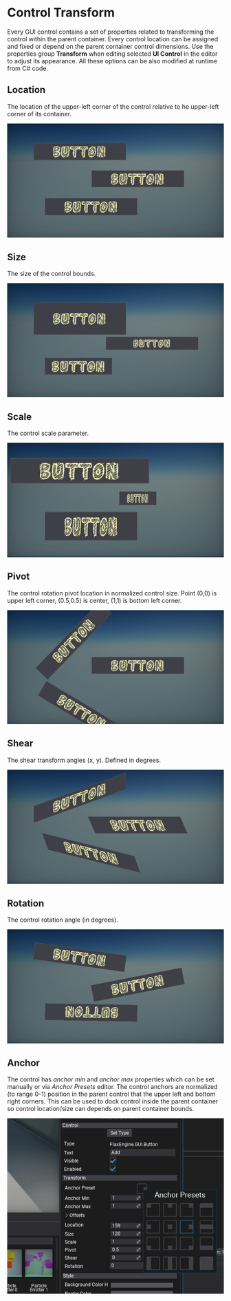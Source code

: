 # Control Transform

Every GUI control contains a set of properties related to transforming the control within the parent container. Every control location can be assigned and fixed or depend on the parent container control dimensions. Use the properties group **Transform** when editing selected **UI Control** in the editor to adjust its appearance. All these options can be also modified at runtime from C# code.

## Location

The location of the upper-left corner of the control relative to he upper-left corner of its container.

![Location](media/location.jpg)

## Size

The size of the control bounds.

![Size](media/size.jpg)

## Scale

The control scale parameter.

![Scale](media/scale.jpg)

## Pivot

The control rotation pivot location in normalized control size. Point (0,0) is upper left corner, (0.5,0.5) is center, (1,1) is bottom left corner.

![Pivot](media/pivot.jpg)

## Shear

The shear transform angles (x, y). Defined in degrees.

![Shear](media/shear.jpg)

## Rotation

The control rotation angle (in degrees).

![Rotation](media/rotation.jpg)

## Anchor

The control has *anchor min* and *anchor max* properties which can be set manually or via *Anchor Presets* editor. The control anchors are normalized (to range 0-1) position in the parent control that the upper left and bottom right corners.
This can be used to dock control inside the parent container so control location/size can depends on parent container bounds.

![Anchor Presets](media/anchor_presets.png)

